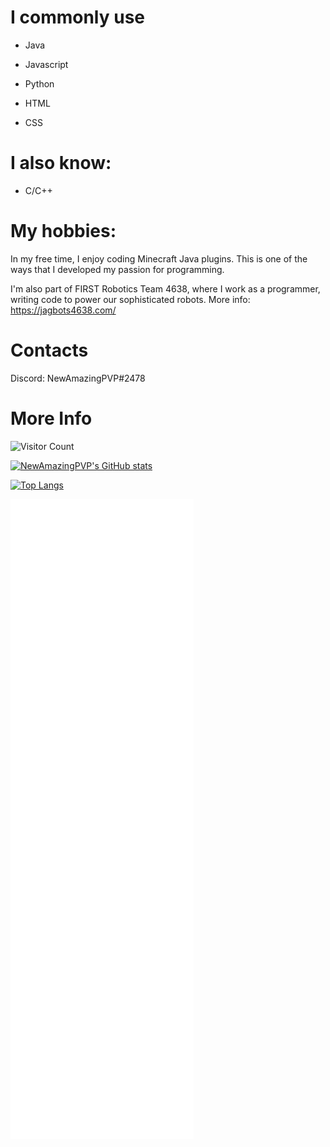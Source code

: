 # **I commonly use**
- Java

- Javascript

- Python

- HTML

- CSS

# **I also know:**
- C/C++

# **My hobbies:**
In my free time, I enjoy coding Minecraft Java plugins. This is one of the ways that I developed my passion for programming.

I'm also part of FIRST Robotics Team 4638, where I work as a programmer, writing code to power our sophisticated robots.
More info: https://jagbots4638.com/

# **Contacts**
Discord: NewAmazingPVP#2478

# **More Info**
![Visitor Count](https://profile-counter.glitch.me/{NewAmazingPVP}/count.svg)

[![NewAmazingPVP's GitHub stats](https://github-readme-stats.vercel.app/api?username=NewAmazingPVP&show_icons=true&theme=transparent&count_private=true&langs_count=5)](https://github.com/anuraghazra/github-readme-stats)

[![Top Langs](https://github-readme-stats.vercel.app/api/top-langs/?username=NewAmazingPVP&show_icons=true&theme=transparent&layout=compact)](https://github.com/anuraghazra/github-readme-stats)

![Metrics](/github-metrics.svg)
